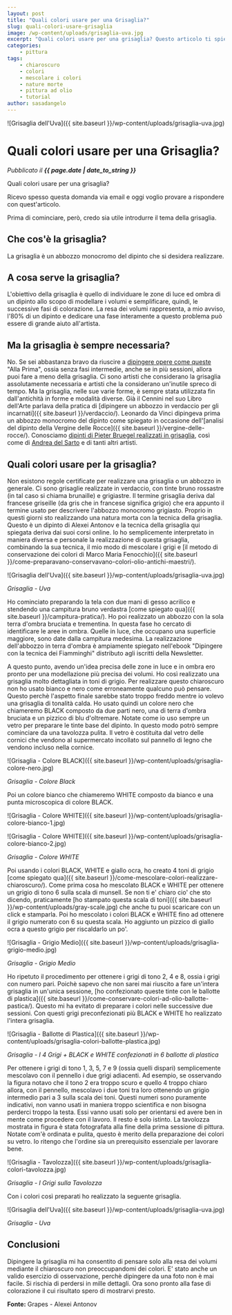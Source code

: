 ```yaml
---
layout: post
title: "Quali colori usare per una Grisaglia?"
slug: quali-colori-usare-grisaglia
image: /wp-content/uploads/grisaglia-uva.jpg
excerpt: "Quali colori usare per una grisaglia? Questo articolo ti spiega in dettaglio cos'è una grisaglia e quali colori usare per realizzarla."
categories:
    - pittura
tags:
    - chiaroscuro
    - colori
    - mescolare i colori
    - nature morte
    - pittura ad olio
    - tutorial
author: sasadangelo
---
```


![Grisaglia dell'Uva]({{ site.baseurl }}/wp-content/uploads/grisaglia-uva.jpg)

# Quali colori usare per una Grisaglia?
_Pubblicato il **{{ page.date | date_to_string }}**_

Quali colori usare per una grisaglia?

Ricevo spesso questa domanda via email e oggi voglio provare a rispondere con quest'articolo.

Prima di cominciare, però, credo sia utile introdurre il tema della grisaglia.

## Che cos'è la grisaglia?

La grisaglia è un abbozzo monocromo del dipinto che si desidera realizzare.

## A cosa serve la grisaglia?

L'obiettivo della grisaglia è quello di individuare le zone di luce ed ombra di un dipinto allo scopo di modellare i volumi e semplificare, quindi, le successive fasi di colorazione. La resa dei volumi rappresenta, a mio avviso, l'80% di un dipinto e dedicare una fase interamente a questo problema può essere di grande aiuto all'artista.

## Ma la grisaglia è sempre necessaria?

No. Se sei abbastanza bravo da riuscire a [dipingere opere come queste](https://www.davidgrayart.com/#paintings) "Alla Prima", ossia senza fasi intermedie, anche se in più sessioni, allora puoi fare a meno della grisaglia. Ci sono artisti che considerano la grisaglia assolutamente necessaria e artisti che la considerano un'inutile spreco di tempo. Ma la grisaglia, nelle sue varie forme, è sempre stata utilizzata fin dall'antichità in forme e modalità diverse. Già il Cennini nel suo Libro dell'Arte parlava della pratica di [dipingere un abbozzo in verdaccio per gli incarnati]({{ site.baseurl }}/verdaccio/). Leonardo da Vinci dipingeva prima un abbozzo monocromo del dipinto come spiegato in occasione dell'[analisi del dipinto della Vergine delle Rocce]({{ site.baseurl }}/vergine-delle-rocce/). Conosciamo [dipinti di Pieter Bruegel realizzati in grisaglia](https://en.wikipedia.org/wiki/Christ_and_the_Woman_Taken_in_Adultery_%28Bruegel%29), così come di [Andrea del Sarto](https://en.wikipedia.org/wiki/File:Del_sarto_Battesimo_della_gente.jpg) e di tanti altri artisti.

## Quali colori usare per la grisaglia?

Non esistono regole certificate per realizzare una grisaglia o un abbozzo in generale. Ci sono grisaglie realizzate in verdaccio, con tinte bruno rossastre (in tal caso si chiama brunaille) e grigiastre. Il termine grisaglia deriva dal francese griseille (da gris che in francese significa grigio) che era appunto il termine usato per descrivere l'abbozzo monocromo grigiasto. Proprio in questi giorni sto realizzando una natura morta con la tecnica della grisaglia. Questo è un dipinto di Alexei Antonov e la tecnica della grisaglia qui spiegata deriva dai suoi corsi online. Io ho semplicemente interpretato in maniera diversa e personale la realizzazione di questa grisaglia, combinando la sua tecnica, il mio modo di mescolare i grigi e [il metodo di conservazione dei colori di Marco Maria Fenocchio]({{ site.baseurl }}/come-preparavano-conservavano-colori-olio-antichi-maestri/).

![Grisaglia dell'Uva]({{ site.baseurl }}/wp-content/uploads/grisaglia-uva.jpg)

_Grisaglia - Uva_

Ho cominciato preparando la tela con due mani di gesso acrilico e stendendo una campitura bruno verdastra [come spiegato qua]({{ site.baseurl }}/campitura-pratica/). Ho poi realizzato un abbozzo con la sola terra d'ombra bruciata e trementina. In questa fase ho cercato di identificare le aree in ombra. Quelle in luce, che occupano una superficie maggiore, sono date dalla campitura medesima. La realizzazione dell'abbozzo in terra d'ombra è ampiamente spiegato nell'ebook "Dipingere con la tecnica dei Fiamminghi" distributo agli iscritti della Newsletter.

A questo punto, avendo un'idea precisa delle zone in luce e in ombra ero pronto per una modellazione più precisa dei volumi. Ho così realizzato una grisaglia molto dettagliata in toni di grigio. Per realizzare questo chiaroscuro non ho usato bianco e nero come erroneamente qualcuno può pensare. Questo perchè l'aspetto finale sarebbe stato troppo freddo mentre io volevo una grisaglia di tonalità calda. Ho usato quindi un colore nero che chiameremo BLACK composto da due parti nero, una di terra d'ombra bruciata e un pizzico di blu d'oltremare. Notate come io uso sempre un vetro per preparare le tinte base del dipinto. In questo modo potrò sempre cominciare da una tavolozza pulita. Il vetro è costituita dal vetro delle cornici che vendono al supermercato incollato sul pannello di legno che vendono incluso nella cornice.

![Grisaglia - Colore BLACK]({{ site.baseurl }}/wp-content/uploads/grisaglia-colore-nero.jpg)

_Grisaglia - Colore Black_

Poi un colore bianco che chiameremo WHITE composto da bianco e una punta microscopica di colore BLACK.

![Grisaglia - Colore WHITE]({{ site.baseurl }}/wp-content/uploads/grisaglia-colore-bianco-1.jpg)

![Grisaglia - Colore WHITE]({{ site.baseurl }}/wp-content/uploads/grisaglia-colore-bianco-2.jpg)

_Grisaglia - Colore WHITE_

Poi usando i colori BLACK, WHITE e giallo ocra, ho creato 4 toni di grigio [come spiegato qua]({{ site.baseurl }}/come-mescolare-colori-realizzare-chiaroscuro/). Come prima cosa ho mescolato BLACK e WHITE per ottenere un grigio di tono 6 sulla scala di munsell. Se non ti e' chiaro cio' che sto dicendo, praticamente [ho stampato questa scala di toni]({{ site.baseurl }}/wp-content/uploads/gray-scale.jpg) che anche tu puoi scaricare con un click e stamparla. Poi ho mescolato i colori BLACK e WHITE fino ad ottenere il grigio numerato con 6 su questa scala. Ho aggiunto un pizzico di giallo ocra a questo grigio per riscaldarlo un po'.

![Grisaglia - Grigio Medio]({{ site.baseurl }}/wp-content/uploads/grisaglia-grigio-medio.jpg)

_Grisaglia - Grigio Medio_

Ho ripetuto il procedimento per ottenere i grigi di tono 2, 4 e 8, ossia i grigi con numero pari. Poichè sapevo che non sarei mai riuscito a fare un'intera grisaglia in un'unica sessione, [ho confezionato queste tinte con le ballotte di plastica]({{ site.baseurl }}/come-conservare-colori-ad-olio-ballotte-pastica/). Questo mi ha evitato di preparare i colori nelle successive due sessioni. Con questi grigi preconfezionati più BLACK e WHITE ho realizzato l'intera grisaglia.

![Grisaglia - Ballotte di Plastica]({{ site.baseurl }}/wp-content/uploads/grisaglia-colori-ballotte-plastica.jpg)

_Grisaglia - I 4 Grigi + BLACK e WHITE confezionati in 6 ballotte di plastica_

Per ottenere i grigi di tono 1, 3, 5, 7 e 9 (ossia quelli dispari) semplicemente mescolavo con il pennello i due grigi adiacenti. Ad esempio, se osservando la figura notavo che il tono 2 era troppo scuro e quello 4 troppo chiaro allora, con il pennello, mescolavo i due toni tra loro ottenendo un grigio intermedio pari a 3 sulla scala dei toni. Questi numeri sono puramente indicativi, non vanno usati in maniera troppo scientifica e non bisogna perderci troppo la testa. Essi vanno usati solo per orientarsi ed avere ben in mente come procedere con il lavoro. Il resto è solo istinto. La tavolozza mostrata in figura è stata fotografata alla fine della prima sessione di pittura. Notate com'è ordinata e pulita, questo è merito della preparazione dei colori su vetro. Io ritengo che l'ordine sia un prerequisito essenziale per lavorare bene.

![Grisaglia - Tavolozza]({{ site.baseurl }}/wp-content/uploads/grisaglia-colori-tavolozza.jpg)

_Grisaglia - I Grigi sulla Tavolozza_

Con i colori così preparati ho realizzato la seguente grisaglia.

![Grisaglia dell'Uva]({{ site.baseurl }}/wp-content/uploads/grisaglia-uva.jpg)

_Grisaglia - Uva_

## Conclusioni

Dipingere la grisaglia mi ha consentito di pensare solo alla resa dei volumi mediante il chiaroscuro non preoccupandomi dei colori. E' stato anche un valido esercizio di osservazione, perchè dipingere da una foto non è mai facile. Si rischia di perdersi in mille dettagli. Ora sono pronto alla fase di colorazione il cui risultato spero di mostrarvi presto.

**Fonte:** Grapes - Alexei Antonov
